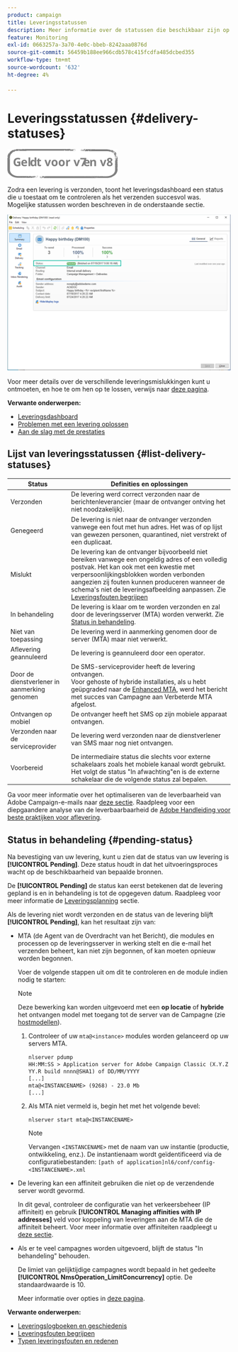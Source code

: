 ```yaml
---
product: campaign
title: Leveringsstatussen
description: Meer informatie over de statussen die beschikbaar zijn op het dashboard voor levering
feature: Monitoring
exl-id: 0663257a-3a70-4e0c-bbeb-8242aaa0876d
source-git-commit: 56459b188ee966cdb578c415fcdfa485dcbed355
workflow-type: tm+mt
source-wordcount: '632'
ht-degree: 4%

---
```


# Leveringsstatussen {#delivery-statuses}

![](../../assets/common.svg)

<!--ajouter intro 

ajouter screenshot -->

Zodra een levering is verzonden, toont het leveringsdashboard een status die u toestaat om te controleren als het verzenden succesvol was. Mogelijke statussen worden beschreven in de onderstaande sectie.

![](assets/delivery-status.png)

Voor meer details over de verschillende leveringsmislukkingen kunt u ontmoeten, en hoe te om hen op te lossen, verwijs naar [deze pagina](understanding-delivery-failures.md).

**Verwante onderwerpen:**

* [Leveringsdashboard](delivery-dashboard.md)
* [Problemen met een levering oplossen](delivery-troubleshooting.md)
* [Aan de slag met de prestaties](about-deliverability.md)

## Lijst van leveringsstatussen {#list-delivery-statuses}

<table> 
 <thead> 
  <tr> 
   <th> Status<br /> </th> 
   <th> Definities en oplossingen<br /> </th> 
  </tr> 
 </thead> 
 <tbody> 
  <tr> 
   <td> Verzonden<br /> </td> 
   <td> De levering werd correct verzonden naar de berichtenleverancier (maar de ontvanger ontving het niet noodzakelijk).<br /> </td> 
  </tr> 
  <tr> 
   <td> Genegeerd<br /> </td> 
   <td> De levering is niet naar de ontvanger verzonden vanwege een fout met hun adres. Het was of op lijst van gewezen personen, quarantined, niet verstrekt of een duplicaat. <br /> </td> 
  </tr> 
  <tr> 
   <td> Mislukt<br /> </td> 
   <td> De levering kan de ontvanger bijvoorbeeld niet bereiken vanwege een ongeldig adres of een volledig postvak. Het kan ook met een kwestie met verpersoonlijkingsblokken worden verbonden aangezien zij fouten kunnen produceren wanneer de schema's niet de leveringsafbeelding aanpassen. Zie <a href="understanding-delivery-failures.md" target="_blank">Leveringsfouten begrijpen</a><br /> </td> 
  </tr>
  <tr> 
   <td> In behandeling<br /> </td> 
   <td> De levering is klaar om te worden verzonden en zal door de leveringsserver (MTA) worden verwerkt. Zie <a href="#pending-status" target="_blank">Status in behandeling</a>.<br /> </td> 
  </tr> 
  <tr> 
   <td> Niet van toepassing<br /> </td> 
   <td> De levering werd in aanmerking genomen door de server (MTA) maar niet verwerkt.<br /> </td> 
  </tr>  
  <tr> 
   <td> Aflevering geannuleerd<br /> </td> 
   <td> De levering is geannuleerd door een operator.<br /> </td> 
  </tr> 
  <tr> 
   <td> Door de dienstverlener in aanmerking genomen<br /> </td> 
   <td> De SMS-serviceprovider heeft de levering ontvangen.<br /> Voor gehoste of hybride installaties, als u hebt geüpgraded naar de <a href="sending-with-enhanced-mta.md" target="_blank">Enhanced MTA</a>, werd het bericht met succes van Campagne aan Verbeterde MTA afgelost.</td> 
  </tr> 
  <tr> 
   <td> Ontvangen op mobiel<br /> </td> 
   <td> De ontvanger heeft het SMS op zijn mobiele apparaat ontvangen.<br /> </td> 
  </tr>
  <tr> 
   <td> Verzonden naar de serviceprovider<br /> </td> 
   <td> De levering werd verzonden naar de dienstverlener van SMS maar nog niet ontvangen.<br />
   </td> 
  </tr> 
  <tr> 
   <td> Voorbereid<br /> </td> 
   <td> De intermediaire status die slechts voor externe schakelaars zoals het mobiele kanaal wordt gebruikt. Het volgt de status "In afwachting"en is de externe schakelaar die de volgende status zal bepalen.<br /> </td> 
  </tr> 
 </tbody> 
</table>

Ga voor meer informatie over het optimaliseren van de leverbaarheid van Adobe Campaign-e-mails naar [deze sectie](about-deliverability.md). Raadpleeg voor een diepgaandere analyse van de leverbaarbaarheid de [Adobe Handleiding voor beste praktijken voor aflevering](https://experienceleague.adobe.com/docs/deliverability-learn/deliverability-best-practice-guide/introduction.html?lang=nl).

## Status in behandeling {#pending-status}

Na bevestiging van uw levering, kunt u zien dat de status van uw levering is **[!UICONTROL Pending]**. Deze status houdt in dat het uitvoeringsproces wacht op de beschikbaarheid van bepaalde bronnen.

De **[!UICONTROL Pending]** de status kan eerst betekenen dat de levering gepland is en in behandeling is tot de opgegeven datum. Raadpleeg voor meer informatie de [Leveringsplanning](steps-sending-the-delivery.md#scheduling-the-delivery-sending) sectie.

Als de levering niet wordt verzonden en de status van de levering blijft **[!UICONTROL Pending]**, kan het resultaat zijn van:

* MTA (de Agent van de Overdracht van het Bericht), die modules en processen op de leveringsserver in werking stelt en die e-mail het verzenden beheert, kan niet zijn begonnen, of kan moeten opnieuw worden begonnen.

   Voer de volgende stappen uit om dit te controleren en de module indien nodig te starten:

   >[!NOTE]
   >
   >Deze bewerking kan worden uitgevoerd met een **op locatie** of **hybride** het ontvangen model met toegang tot de server van de Campagne (zie [hostmodellen](../../installation/using/hosting-models.md)).

   1. Controleer of uw `mta@<instance>` modules worden gelanceerd op uw servers MTA.

      ```
      nlserver pdump
      HH:MM:SS > Application server for Adobe Campaign Classic (X.Y.Z YY.R build nnnn@SHA1) of DD/MM/YYYY
      [...]
      mta@<INSTANCENAME> (9268) - 23.0 Mb
      [...]
      ```

   1. Als MTA niet vermeld is, begin het met het volgende bevel:

      ```
      nlserver start mta@<INSTANCENAME>
      ```

      >[!NOTE]
      >
      >Vervangen `<INSTANCENAME>` met de naam van uw instantie (productie, ontwikkeling, enz.). De instantienaam wordt geïdentificeerd via de configuratiebestanden: `[path of application]nl6/conf/config-<INSTANCENAME>.xml`

* De levering kan een affiniteit gebruiken die niet op de verzendende server wordt gevormd.

   In dit geval, controleer de configuratie van het verkeersbeheer (IP affiniteit) en gebruik **[!UICONTROL Managing affinities with IP addresses]** veld voor koppeling van leveringen aan de MTA die de affiniteit beheert. Voor meer informatie over affiniteiten raadpleegt u [deze sectie](../../installation/using/configure-delivery-settings.md).

* Als er te veel campagnes worden uitgevoerd, blijft de status &quot;In behandeling&quot; behouden.

   De limiet van gelijktijdige campagnes wordt bepaald in het gedeelte **[!UICONTROL NmsOperation_LimitConcurrency]** optie. De standaardwaarde is 10.

   Meer informatie over opties in [deze pagina](../../installation/using/configuring-campaign-options.md).


**Verwante onderwerpen:**

* [Leveringslogboeken en geschiedenis](#delivery-logs-and-history)
* [Leveringsfouten begrijpen](understanding-delivery-failures.md)
* [Typen leveringsfouten en redenen](understanding-delivery-failures.md#delivery-failure-types-and-reasons)
